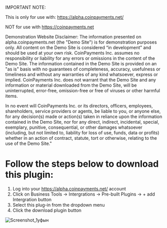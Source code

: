IMPORTANT NOTE:

This is only for use with: https://alpha.coinpayments.net/

NOT for use with https://coinpayments.net

Demonstration Website Disclaimer: The information presented on alpha.coinpayments.net (the "Demo Site") is for demonstration purposes only. All content on the Demo Site is considered “in development” and should be used at your own risk. CoinPayments Inc. assumes no responsibility or liability for any errors or omissions in the content of the Demo Site. The information contained in the Demo Site is provided on an "as is" basis with no guarantees of completeness, accuracy, usefulness or timeliness and without any warranties of any kind whatsoever, express or implied. CoinPayments Inc. does not warrant that the Demo Site and any information or material downloaded from the Demo Site, will be uninterrupted, error-free, omission-free or free of viruses or other harmful items.

In no event will CoinPayments Inc. or its directors, officers, employees, shareholders, service providers or agents, be liable to you, or anyone else, for any decision(s) made or action(s) taken in reliance upon the information contained in the Demo Site, nor for any direct, indirect, incidental, special, exemplary, punitive, consequential, or other damages whatsoever (including, but not limited to, liability for loss of use, funds, data or profits) whether in an action of contract, statute, tort or otherwise, relating to the use of the Demo Site."

# Follow the steps below to download this plugin:  

1. Log into your https://alpha.coinpayments.net/ account
2. Click on Business Tools -> Intergrations -> Pre-built Plugins -> + add Intergration button
3. Select this plug-in from the dropdown menu
4. Click the download plugin button  


![Screenshot_1уфын](https://user-images.githubusercontent.com/78020458/121875411-17a8ab00-cd11-11eb-82b7-aa4cc0e0054b.jpg)
